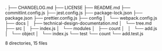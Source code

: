 .
├── CHANGELOG.md
├── LICENSE
├── README.md
├── commitlint.config.js
├── jest.config.js
├── package-lock.json
├── package.json
├── prettier.config.js
├── config
│   └── webpack.config.js
├── docs
│   ├── technical-design-documentation.md
│   └── tree.md
├── src
│   ├── index.js
│   └── modules
│       ├── count
│       │   └── add.js
│       └── object
│           └── index.js
└── test
    └── count
        └── add.test.js

8 directories, 15 files
